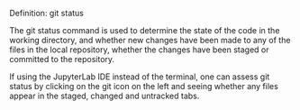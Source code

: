 Definition: git status

The git status command is used to determine the state of the code in the working directory, and whether new changes have been made to any of the files in the local repository, whether the changes have been staged or committed to the repository.

If using the JupyterLab IDE instead of the terminal, one can assess git status by clicking on the git icon on the left and seeing whether any files appear in the staged, changed and untracked tabs.